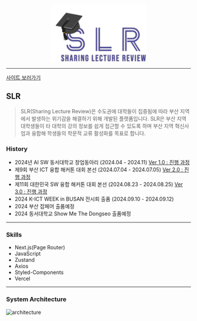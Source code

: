 <div align = "center">
    
![로고](https://raw.githubusercontent.com/UbSE-lab/class-review-site-server/refs/heads/main/images/Logo_Blue2.png)

</div>

---

[사이트 보러가기](https://slr-phi.vercel.app/)


## SLR
> SLR(Sharing Lecture Review)은 수도권에 대학들이 집중됨에 따라 부산 지역에서 발생하는 위기감을 해결하기 위해 개발된 플랫폼입니다.
> SLR은 부산 지역 대학생들이 타 대학의 강의 정보를 쉽게 접근할 수 있도록 하며 부산 지역 혁신사업과 융합해 학생들의 학문적 교류 활성화를 목표로 합니다.

### History
- 2024년 AI SW 동서대학교 창업동아리 (2024.04 - 2024.11) [Ver 1.0 : 진행 과정](https://github.com/amazon7737/class_review_site)
- 제9회 부산 ICT 융합 해커톤 대회 본선 (2024.07.04 - 2024.07.05) [Ver 2.0 : 진행 과정](https://github.com/solp721/SLR_Hackathon/tree/main/2024_busan_ict_hackathon)
- 제11회 대한민국 SW 융합 해커톤 대회 본선 (2024.08.23 - 2024.08.25) [Ver 3.0 : 진행 과정 ](https://github.com/solp721/SLR_Hackathon/tree/main/2024_korea_sw_hackathon)
- 2024 K-ICT WEEK in BUSAN 전시회 출품 (2024.09.10 - 2024.09.12)
- 2024 부산 잡페어 출품예정
- 2024 동서대학교 Show Me The Dongseo 출품예정

---

### Skills
* Next.js(Page Router)
* JavaScript
* Zustand
* Axios
* Styled-Components
* Vercel

---

### System Architecture

![architecture](https://github.com/user-attachments/assets/0e5ffb83-0046-41a0-9feb-7139200d9389)